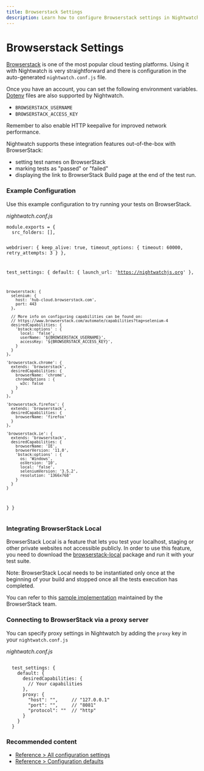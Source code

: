 ```yaml
---
title: Browserstack Settings
description: Learn how to configure Browserstack settings in Nightwatch
---
```


<div class="page-header"><h1>Browserstack Settings</h1></div>

[Browserstack][1] is one of the most popular cloud testing platforms. Using it with Nightwatch is very straightforward and there is configuration in the auto-generated `nightwatch.conf.js` file.

Once you have an account, you can set the following environment variables. [Dotenv][2] files are also supported by Nightwatch.
- `BROWSERSTACK_USERNAME`
- `BROWSERSTACK_ACCESS_KEY`

Remember to also enable HTTP keepalive for improved network performance.

Nightwatch supports these integration features out-of-the-box with BrowserStack:
- setting test names on BrowserStack
- marking tests as "passed" or "failed"
- displaying the link to BrowserStack Build page at the end of the test run.

### Example Configuration

Use this example configuration to try running your tests on BrowserStack.

<div class="sample-test"><i>nightwatch.conf.js</i>
<pre class="line-numbers"><code class="language-javascript">module.exports = {
  src_folders: [],

  webdriver: {
    keep_alive: true,
    timeout_options: {
      timeout: 60000,
      retry_attempts: 3
    }
  },

  test_settings: {
    default: {
      launch_url: 'https://nightwatchjs.org'
    },

    browserstack: {
      selenium: {
        host: 'hub-cloud.browserstack.com',
        port: 443
      },
    
      // More info on configuring capabilities can be found on:
      // https://www.browserstack.com/automate/capabilities?tag=selenium-4
      desiredCapabilities: {
        'bstack:options' : {
          local: 'false',
          userName: '${BROWSERSTACK_USERNAME}',
          accessKey: '${BROWSERSTACK_ACCESS_KEY}',
        }
      }
    },
  
    'browserstack.chrome': {
      extends: 'browserstack',
      desiredCapabilities: {
        browserName: 'chrome',
        chromeOptions : {
          w3c: false
        }
      }
    },
  
    'browserstack.firefox': {
      extends: 'browserstack',
      desiredCapabilities: {
        browserName: 'firefox'
      }
    },
  
    'browserstack.ie': {
      extends: 'browserstack',
      desiredCapabilities: {
        browserName: 'IE',
        browserVersion: '11.0',
        'bstack:options' : {
          os: 'Windows',
          osVersion: '10',
          local: 'false',
          seleniumVersion: '3.5.2',
          resolution: '1366x768'
        }
      }
    }
  }
}</code></pre></div>

### Integrating BrowserStack Local

BrowserStack Local is a feature that lets you test your localhost, staging or other private websites not accessible publicly. In order to use this feature, you need to download the [browserstack-local][4] package and run it with your test suite.

Note: BrowserStack Local needs to be instantiated only once at the beginning of your build and stopped once all the tests execution has completed.

You can refer to this [sample implementation][3] maintained by the BrowserStack team.


### Connecting to BrowserStack via a proxy server

You can specify proxy settings in Nightwatch by adding the `proxy` key in your `nightwatch.conf.js`

<div class="sample-test"><i>nightwatch.conf.js</i>
<pre class="line-numbers"><code class="language-javascript">
  test_settings: {
    default: {
      desiredCapabilities: {
        // Your capabilities
      },
      proxy: {
        "host": "",     // "127.0.0.1"
        "port": "",     // "8081"
        "protocol": ""  // "http"
      }
    }
  }
</code></pre></div>

[1]:	https://browserstack.com
[2]:	https://www.npmjs.com/package/dotenv
[3]:    https://github.com/browserstack/nightwatch-browserstack/blob/master/scripts/local.runner.js
[4]:    https://www.npmjs.com/package/browserstack-local

### Recommended content
- [Reference > All configuration settings](/guide/reference/settings.html)
- [Reference > Configuration defaults](/guide/reference/defaults.html)